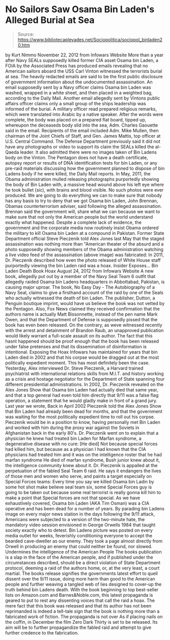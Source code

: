 # No Sailors Saw Osama Bin Laden's Alleged Burial at Sea

> Source: https://www.bibliotecapleyades.net/Sociopolitica/sociopol_binladen20.htm

by Kurt Nimmo
November 22, 2012
from
Infowars Website
More than a year after Navy SEALs supposedly
killed former CIA asset
Osama bin Laden, a FOIA by the
Associated Press has produced emails revealing that no American sailors
aboard the USS Carl Vinton witnessed the terrorists burial at sea.
The heavily redacted emails are said to be the
first public disclosure of government information about the undocumented
assassination.
An email supposedly sent by a Navy officer
claims Osama bin Laden was washed, wrapped in a white sheet, and then placed
in a weighted bag, according to the
Daily Mail.
Another email allegedly sent by Vintons public
affairs officer claims only a small group of the ships leadership was
informed of the burial.
A military officer read prepared religious
remarks, which were translated into Arabic by a native speaker. After
the words were complete, the body was placed on a prepared flat board,
tipped up, whereupon the deceaseds body slid into the sea, Adm.
Charles Gaouette said in the email.
Recipients of the email included Adm. Mike
Mullen, then chairman of the Joint Chiefs of Staff, and Gen. James
Mattis, top officer at U.S. Central Command.
The Defense Department previously said it did
not have any photographs or video to support its claim the SEALs killed the
al-Qaeda leader. It also admitted there were no images taken of Bin Ladens
body on the Vinton.
The Pentagon does not have a death certificate,
autopsy report or results of DNA identification tests for bin Laden, or any
pre-raid materials discussing how the government planned to dispose of bin
Ladens body if he were killed, the Daily Mail reports.
In May, 2011, the
Obama
administration mulled releasing
photographs purportedly showing the body of Bin Laden with,
a massive head wound above his left eye
where he took bullet (sic), with brains and blood visible.
No such photos were ever produced.
We are going to do everything we can to
make sure that nobody has any basis to try to deny that we got Osama bin
Laden,
John Brennan, Obamas counterterrorism adviser, said following the
alleged assassination.
Brennan said the government will,
share what we can because we want to make
sure that not only the American people but the world understand exactly
what happened.
Despite a complete lack of evidence,
the government and
the corporate media now routinely insist
Obama
ordered the military to kill Osama bin Laden at a compound in
Pakistan.
Former State Department official
Steve Pieczenik told Alex Jones last May that the staged
assassination was nothing more than "American theater of the
absurd and a photo supposedly showing members of the Obama administration
watching a live video feed of the assassination (above image) was
fabricated:
In 2011, Dr. Pieczenik described
how even
the photo released of White House staff purportedly viewing
the bin Laden
raid was a hoax.
Insider Exposes...
Bin Laden Death Book Hoax
August 24, 2012
from
Infowars Website
A new book, allegedly put out by a member of the
Navy Seal Team 6 outfit that allegedly raided Osama bin Ladens headquarters
in Abbottabad, Pakistan, is causing major uproar.
The book,
No Easy Day - The Autobiography of a Navy Seal,
claims to give a firsthand account of the raid by one of the Seals who
actually witnessed the death of bin Laden.
The publisher, Dutton, a Penguin boutique
imprint, would have us believe the book was not vetted by the Pentagon.
Also,
Fox News claimed they received confirmation that the authors name is
actually Matt Bissonnette, instead of the pen name Mark Owen,
and that the Department of Defense is supposedly pissed that the book has
even been released.
On the contrary, as weve witnessed recently
with the arrest and detainment of Brandon Raub, an unapproved publication
would likely warrant a full-scale assault on its author.
The fact that this hasnt happened should be
proof enough that the book has been released under false pretenses and that
its dissemination of disinformation is intentional.
Exposing the Hoax
Infowars has maintained for years that bin Laden died in 2002 and that his
corpse would be dragged out at the most politically expedient moment. This
has most definitely been the case.
Yesterday, Alex interviewed Dr. Steve
Pieczenik, a Harvard trained psychiatrist with international relations
skills from M.I.T. and history working as a crisis and hostage negotiator
for the Department of State spanning four different presidential
administrations.
In 2002,
Dr. Pieczenik revealed on the Alex Jones Show that Osama bin Laden had
actually died that same year, and that a top general had even told him
directly that 9/11 was a false flag operation, a statement that he would
gladly make in front of a grand jury.
Last year
we wrote,
Back in April 2002
Pieczenik told the Alex
Jones Show that Bin Laden had already been dead for months, and that
the government was waiting for the most politically expedient time to
roll out his corpse.
Pieczenik would be in a position to know,
having personally met Bin Laden and worked with him during the proxy war
against the Soviets in Afghanistan back in the early 80′s.
Dr. Pieczenik went on to explain that a
physician he knew had treated bin Laden for Marfan syndrome, a degenerative
disease with no cure:
[He died] Not because special forces had
killed him, but because as a physician I had known that the CIA
physicians had treated him and it was on the intelligence roster that he
had marfan syndrome
He died of marfan syndrome, Bush junior knew
about it, the intelligence community knew about it.
Dr. Pieczenik is appalled at the perpetuation of
the fabled Seal Team 6 raid.
He says it endangers the lives of those men and
women who serve, and paints a target especially on Special Forces teams:
Every time you say we killed Osama bin
Ladin by some hot shot make believe seal team six, some Special Forces
guy is going to be taken out because some real terrorist is really gonna
kill him to make a point that Special forces are not that special.
As we have
exhaustively covered, Osama bin Laden (AKA Tim Osman)
was a CIA operative and has been dead for a number of years.
By parading bin Ladens image on every major
news station in the days following the 9/11 attack, Americans were subjected
to a version of the two-minute hate, the mandatory video session
envisioned in
George Orwells
1984 that taught society exactly who
to detest.
Bin Ladens picture was posted on every media
outlet for weeks, feverishly conditioning everyone to accept the bearded
cave-dweller as our enemy. They took a page almost directly from Orwell in
producing an enemy that could neither be found, nor slowed.
Undermines the
intelligence of the American People
The books publication is a slap in the face of the American people, and if
published under the circumstances described, should be a direct violation of
State Department protocol, deeming a raid of the authors home, or, at the
very least, a court martial.
The books release signifies the governments
latest effort to quell dissent over the 9/11 issue, doing more harm than
good to the American people and further weaving a tangled web of lies
designed to cover-up the truth behind bin Ladens death.
With the book beginning to top best-seller lists
on Amazon.com and Barnes&Noble.com, this latest propaganda is geared to put
to rest any dissenting voices that call the raid a hoax.
The mere fact that this book was released and
that its author has not been reprimanded is indeed a tell-tale sign that the
book is nothing more than a fabricated work of fiction.
The propaganda is not
over
As if placing nails on the coffin, in December the film Zero Dark Thirty
is set to be released. Its aim will be to further propagandize the fabled
raid and attempt to give further credence to the fabrication.

